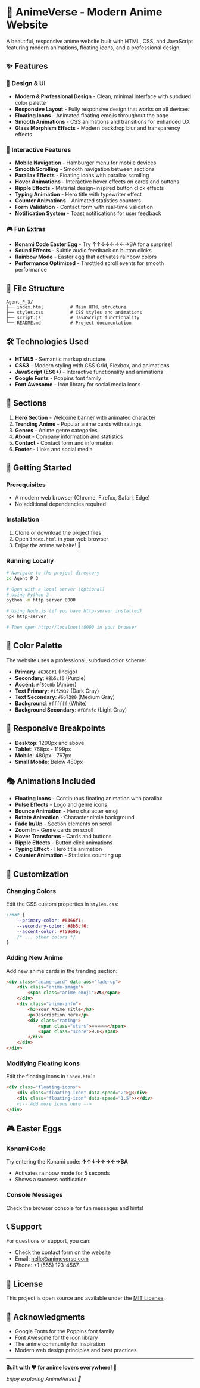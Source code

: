 # 🎌 AnimeVerse - Modern Anime Website

A beautiful, responsive anime website built with HTML, CSS, and JavaScript featuring modern animations, floating icons, and a professional design.

## ✨ Features

### 🎨 Design & UI
- **Modern & Professional Design** - Clean, minimal interface with subdued color palette
- **Responsive Layout** - Fully responsive design that works on all devices
- **Floating Icons** - Animated floating emojis throughout the page
- **Smooth Animations** - CSS animations and transitions for enhanced UX
- **Glass Morphism Effects** - Modern backdrop blur and transparency effects

### 🚀 Interactive Features
- **Mobile Navigation** - Hamburger menu for mobile devices
- **Smooth Scrolling** - Smooth navigation between sections
- **Parallax Effects** - Floating icons with parallax scrolling
- **Hover Animations** - Interactive hover effects on cards and buttons
- **Ripple Effects** - Material design-inspired button click effects
- **Typing Animation** - Hero title with typewriter effect
- **Counter Animations** - Animated statistics counters
- **Form Validation** - Contact form with real-time validation
- **Notification System** - Toast notifications for user feedback

### 🎮 Fun Extras
- **Konami Code Easter Egg** - Try ↑↑↓↓←→←→BA for a surprise!
- **Sound Effects** - Subtle audio feedback on button clicks
- **Rainbow Mode** - Easter egg that activates rainbow colors
- **Performance Optimized** - Throttled scroll events for smooth performance

## 📁 File Structure

```
Agent_P_3/
├── index.html          # Main HTML structure
├── styles.css          # CSS styles and animations
├── script.js           # JavaScript functionality
└── README.md           # Project documentation
```

## 🛠️ Technologies Used

- **HTML5** - Semantic markup structure
- **CSS3** - Modern styling with CSS Grid, Flexbox, and animations
- **JavaScript (ES6+)** - Interactive functionality and animations
- **Google Fonts** - Poppins font family
- **Font Awesome** - Icon library for social media icons

## 🎯 Sections

1. **Hero Section** - Welcome banner with animated character
2. **Trending Anime** - Popular anime cards with ratings
3. **Genres** - Anime genre categories
4. **About** - Company information and statistics
5. **Contact** - Contact form and information
6. **Footer** - Links and social media

## 🚀 Getting Started

### Prerequisites
- A modern web browser (Chrome, Firefox, Safari, Edge)
- No additional dependencies required

### Installation
1. Clone or download the project files
2. Open `index.html` in your web browser
3. Enjoy the anime website! 🎉

### Running Locally
```bash
# Navigate to the project directory
cd Agent_P_3

# Open with a local server (optional)
# Using Python 3
python -m http.server 8000

# Using Node.js (if you have http-server installed)
npx http-server

# Then open http://localhost:8000 in your browser
```

## 🎨 Color Palette

The website uses a professional, subdued color scheme:

- **Primary**: `#6366f1` (Indigo)
- **Secondary**: `#8b5cf6` (Purple)
- **Accent**: `#f59e0b` (Amber)
- **Text Primary**: `#1f2937` (Dark Gray)
- **Text Secondary**: `#6b7280` (Medium Gray)
- **Background**: `#ffffff` (White)
- **Background Secondary**: `#f8fafc` (Light Gray)

## 📱 Responsive Breakpoints

- **Desktop**: 1200px and above
- **Tablet**: 768px - 1199px
- **Mobile**: 480px - 767px
- **Small Mobile**: Below 480px

## 🎭 Animations Included

- **Floating Icons** - Continuous floating animation with parallax
- **Pulse Effects** - Logo and genre icons
- **Bounce Animation** - Hero character emoji
- **Rotate Animation** - Character circle background
- **Fade In/Up** - Section elements on scroll
- **Zoom In** - Genre cards on scroll
- **Hover Transforms** - Cards and buttons
- **Ripple Effects** - Button click animations
- **Typing Effect** - Hero title animation
- **Counter Animation** - Statistics counting up

## 🔧 Customization

### Changing Colors
Edit the CSS custom properties in `styles.css`:
```css
:root {
    --primary-color: #6366f1;
    --secondary-color: #8b5cf6;
    --accent-color: #f59e0b;
    /* ... other colors */
}
```

### Adding New Anime
Add new anime cards in the trending section:
```html
<div class="anime-card" data-aos="fade-up">
    <div class="anime-image">
        <span class="anime-emoji">🎮</span>
    </div>
    <div class="anime-info">
        <h3>Your Anime Title</h3>
        <p>Description here</p>
        <div class="rating">
            <span class="stars">⭐⭐⭐⭐⭐</span>
            <span class="score">9.0</span>
        </div>
    </div>
</div>
```

### Modifying Floating Icons
Edit the floating icons in `index.html`:
```html
<div class="floating-icons">
    <div class="floating-icon" data-speed="2">🎌</div>
    <div class="floating-icon" data-speed="1.5">⚡</div>
    <!-- Add more icons here -->
</div>
```

## 🎮 Easter Eggs

### Konami Code
Try entering the Konami code: **↑↑↓↓←→←→BA**
- Activates rainbow mode for 5 seconds
- Shows a success notification

### Console Messages
Check the browser console for fun messages and hints!

## 📞 Support

For questions or support, you can:
- Check the contact form on the website
- Email: hello@animeverse.com
- Phone: +1 (555) 123-4567

## 📄 License

This project is open source and available under the [MIT License](LICENSE).

## 🙏 Acknowledgments

- Google Fonts for the Poppins font family
- Font Awesome for the icon library
- The anime community for inspiration
- Modern web design principles and best practices

---

**Built with ❤️ for anime lovers everywhere! 🌟**

*Enjoy exploring AnimeVerse! 🎌* 